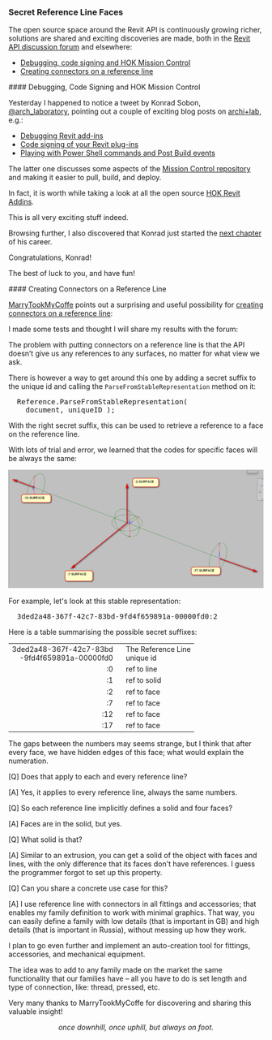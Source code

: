 <head>
<meta http-equiv="Content-Type" content="text/html; charset=utf-8">
<link rel="stylesheet" type="text/css" href="bc.css">
<script src="https://cdn.rawgit.com/google/code-prettify/master/loader/run_prettify.js" type="text/javascript"></script>
<script src="https://cdn.rawgit.com/google/code-prettify/master/loader/run_prettify.js" type="text/javascript"></script>

</head>

<!---

- HOK Mission Control .NET
  https://github.com/HOKGroup/HOK-Revit-Addins/tree/master/HOK.MissionControl
  archi-lab
  [playing with Power Shell commands and Post Build events](http://archi-lab.net/playing-with-power-shell-commands-and-post-build-events)
  BY KONRAD K SOBON

  [code signing of your revit plug-ins](http://archi-lab.net/code-signing-of-your-revit-plug-ins)

- create connectors on reference line
  https://forums.autodesk.com/t5/revit-api-forum/creating-connectors-on-reference-line/m-p/8707761
  
twitter:

Secret reference line faces in the #RevitAPI @AutodeskForge @AutodeskRevit #bim #DynamoBim #ForgeDevCon http://bit.ly/reflinefaces

The open source space around the Revit API is continuously growing richer, solutions are shared and exciting discoveries are made, both in
the Revit API discussion forum and elsewhere
&ndash; Debugging, code signing and HOK Mission Control
&ndash; Creating connectors on a reference line...

linkedin:

Secret reference line faces in the #RevitAPI

http://bit.ly/reflinefaces

The open source space around the Revit API is continuously growing richer, solutions are shared and exciting discoveries are made, both in
the Revit API discussion forum and elsewhere:

- Debugging, code signing and HOK Mission Control
- Creating connectors on a reference line...

#bim #DynamoBim #ForgeDevCon #Revit #API #IFC #SDK #AI #VisualStudio #Autodesk #AEC #adsk

-->

### Secret Reference Line Faces

The open source space around the Revit API is continuously growing richer, solutions are shared and exciting discoveries are made, both in
the [Revit API discussion forum](http://forums.autodesk.com/t5/revit-api-forum/bd-p/160) and elsewhere:

- [Debugging, code signing and HOK Mission Control](#2)
- [Creating connectors on a reference line](#3)


####<a name="2"></a> Debugging, Code Signing and HOK Mission Control  

Yesterday I happened to notice a tweet
by Konrad Sobon, [@arch_laboratory](https://twitter.com/arch_laboratory), pointing
out a couple of exciting blog posts
on [archi+lab](http://archi-lab.net), e.g.:

- [Debugging Revit add-ins](http://archi-lab.net/debugging-revit-add-ins)
- [Code signing of your Revit plug-ins](http://archi-lab.net/code-signing-of-your-revit-plug-ins)
- [Playing with Power Shell commands and Post Build events](http://archi-lab.net/playing-with-power-shell-commands-and-post-build-events)

The latter one discusses some aspects of
the [Mission Control repository](https://github.com/HOKGroup/HOK-Revit-Addins/tree/master/HOK.MissionControl) and
making it easier to pull, build, and deploy.

In fact, it is worth while taking a look at all
the open source [HOK Revit Addins](https://github.com/HOKGroup/HOK-Revit-Addins).

This is all very exciting stuff indeed.

Browsing further, I also discovered that Konrad just started
the [next chapter](http://archi-lab.net/next-chapter) of his career.

Congratulations, Konrad!

The best of luck to you, and have fun!


####<a name="3"></a> Creating Connectors on a Reference Line

[MarryTookMyCoffe](https://forums.autodesk.com/t5/user/viewprofilepage/user-id/3894260) points
out a surprising and useful possibility 
for [creating connectors on a reference line](https://forums.autodesk.com/t5/revit-api-forum/creating-connectors-on-reference-line/m-p/8707761):

I made some tests and thought I will share my results with the forum:

The problem with putting connectors on a reference line is that the API doesn’t give us any references to any surfaces, no matter for what view we ask.

There is however a way to get around this one by adding a secret suffix to the unique id and calling the `ParseFromStableRepresentation` method on it:

<pre>
  Reference.ParseFromStableRepresentation(
    document, uniqueID );
</pre>

With the right secret suffix, this can be used to retrieve a reference to a face on the reference line.

With lots of trial and error, we learned that the codes for specific faces will be always the same:

<center>
<img src="img/create_connector_on_reference_line.png" alt="Creating connectors on a reference line" width="770">
</center>

For example, let's look at this stable representation:

<pre>
  3ded2a48-367f-42c7-83bd-9fd4f659891a-00000fd0:2
</pre>

Here is a table summarising the possible secret suffixes:

<table>
<tr><td style="text-align: right">3ded2a48-367f-42c7-83bd&nbsp;&nbsp;&nbsp;<br/>-9fd4f659891a-00000fd0&nbsp;&nbsp;&nbsp;</td><td>The Reference Line<br/>unique id</td></tr>
<tr><td style="text-align: right">:0&nbsp;&nbsp;&nbsp;</td><td>ref to line</td></tr>
<tr><td style="text-align: right">:1&nbsp;&nbsp;&nbsp;</td><td>ref to solid</td></tr>
<tr><td style="text-align: right">:2&nbsp;&nbsp;&nbsp;</td><td>ref to face</td></tr>
<tr><td style="text-align: right">:7&nbsp;&nbsp;&nbsp;</td><td>ref to face</td></tr>
<tr><td style="text-align: right">:12&nbsp;&nbsp;&nbsp;</td><td>ref to face</td></tr>
<tr><td style="text-align: right">:17&nbsp;&nbsp;&nbsp;</td><td>ref to face</td></tr>
</table>

The gaps between the numbers may seems strange, but I think that after every face, we have hidden edges of this face; what would explain the numeration.

[Q] Does that apply to each and every reference line?

[A] Yes, it applies to every reference line, always the same numbers.

[Q] So each reference line implicitly defines a solid and four faces?

[A] Faces are in the solid, but yes.

[Q] What solid is that?

[A] Similar to an extrusion, you can get a solid of the object with faces and lines, with the only difference that its faces don't have references. I guess the programmer forgot to set up this property.

[Q] Can you share a concrete use case for this?

[A] I use reference line with connectors in all fittings and accessories; that enables my family definition to work with minimal graphics. That way, you can easily define a family with low details (that is important in GB) and high details (that is important in Russia), without messing up how they work.

I plan to go even further and implement an auto-creation tool for fittings, accessories, and mechanical equipment. 

The idea was to add to any family made on the market the same functionality that our families have &ndash; all you have to do is set length and type of connection, like: thread, pressed, etc.

Very many thanks to MarryTookMyCoffe for discovering and sharing this valuable insight!

<center>
<i>once downhill, once uphill, but always on foot.</i>
</center>

